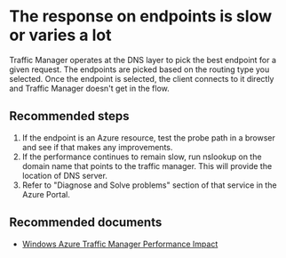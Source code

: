 <properties
	pageTitle="The response on endpoints is slow or varies a lot"
	description="The response on endpoints is slow or varies a lot"
	service="microsoft.network"
	resource="trafficmanagerprofiles"
	authors="radwiv"
	displayOrder="29"
	selfHelpType="resource"
	supportTopicIds=""
	resourceTags=""
	productPesIds=""
	cloudEnvironments="MoonCake"
	articleId="f5f90671-ebc6-4ede-b399-736c64382616"
/>

# The response on endpoints is slow or varies a lot

Traffic Manager operates at the DNS layer to pick the best endpoint for a given request. The endpoints are picked based on the routing type you selected.
Once the endpoint is selected, the client connects to it directly and Traffic Manager doesn't get in the flow.

## **Recommended steps**

1. If the endpoint is an Azure resource, test the probe path in a browser and see if that makes any improvements.
2. If the performance continues to remain slow, run nslookup on the domain name that points to the traffic manager. This will provide the location of DNS server.
3. Refer to "Diagnose and Solve problems" section of that service in the Azure Portal.


## **Recommended documents**

* [Windows Azure Traffic Manager Performance Impact](https://blogs.msdn.microsoft.com/kwill/2013/09/17/windows-azure-traffic-manager-performance-impact)
